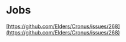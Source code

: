 # Jobs

[https://github.com/Elders/Cronus/issues/268](https://github.com/Elders/Cronus/issues/268)

